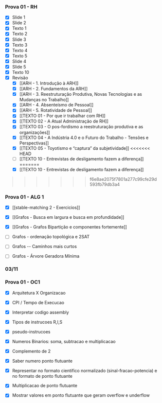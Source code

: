 
### Prova 01 - RH
- [x] Slide 1
- [x] Slide 2
- [x] Texto 1
- [x] Texto 2
- [x] Slide 3
- [x] Texto 3
- [x] Texto 4
- [x] Texto 5
- [x] Slide 4
- [x] Slide 5
- [x] Texto 10
- [x] Revisão
	- [x] [[ARH - 1. Introdução à ARH]]
	- [x] [[ARH - 2. Fundamentos da ARH]]
	- [x] [[ARH - 3. Reestruturação Produtiva, Novas Tecnologias e as Mudanças no Trabalho]]
	- [x] [[ARH - 4. Absenteísmo de Pessoal]]
	- [x] [[ARH - 5. Rotatividade de Pessoal]]
	- [x] [[TEXTO 01 - Por que ir trabalhar com RH]]
	- [x] [[TEXTO 02 - A Atual Administração de RH]]
	- [x] [[TEXTO 03 - O pos-fordismo a reestruturação produtiva e as organizações]]
	- [x] [[TEXTO 04 - A Indústria 4.0 e o Futuro do Trabalho - Tensões e Perspectivas]]
	- [x] [[TEXTO 05 - Toyotismo e “captura” da subjetividade]]
<<<<<<< HEAD
	- [ ] [[TEXTO 10 - Entrevistas de desligamento fazem a diferença]]
=======
	- [x] [[TEXTO 10 - Entrevistas de desligamento fazem a diferença]]
>>>>>>> f6e8ae2075f7801a277c99cfe29d593fb79db3a4


### Prova 01 - ALG 1

- [x] [[stable-matching 2 - Exercicios]]
- [x] [[Grafos - Busca em largura e busca em profundidade]]
- [x] [[Grafos - Grafos Bipartição e componentes fortemente]]
- [ ] Grafos - ordenação topológica e 2SAT 
- [ ] Grafos -- Caminhos mais curtos 
- [ ] Grafos - Árvore Geradora Mínima




### 03/11



### Prova 01 - OC1
- [x] Arquitetura X Organizacao
- [x] CPI / Tempo de Execucao
- [x] Interpretar codigo assembly
- [x] Tipos de instrucoes R,I,S
- [x] pseudo-instrucoes
- [x] Numeros Binarios: soma, subtracao e multiplicacao
- [x] Complemento de 2
- [x] Saber numero ponto flutuante
- [x] Representar no formato cientifico normalizado (sinal-fracao-potencia) e no formato de ponto flutuante
- [x] Multiplicacao de ponto flutuante
- [x] Mostrar valores em ponto flutuante que geram overflow e underflow



